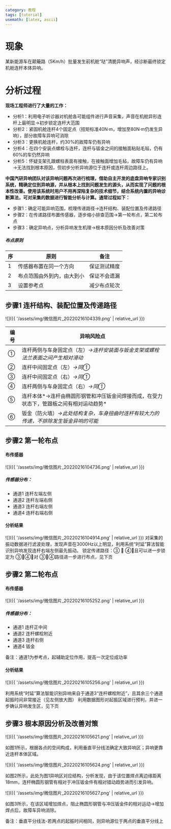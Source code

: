 ```yaml
---
category: 教程
tags: [tutorial]
usemath: [latex, ascii]
---
```

# 现象
某新能源车在颠簸路（5Km/h）批量发生前机舱“哒”清脆异响声，经诊断最终锁定机舱连杆本体异响。
# 分析过程
**现场工程师进行了大量的工作：**
- 分析1：利用电子听诊器对机舱各可能组件进行声音采集，声音在机舱异形连杆上最明显→初步锁定连杆大范围
- 分析2：紧固机舱连杆4个固定点（扭矩标准40N·m，增加至80N·m仍发生异响），部分故障车异响可消除 
- 分析3：更换机舱连杆，约30%的故障车仍有异响
- 分析4：在四个安装点螺栓与连杆，连杆与钣金之间的接触面粘贴毛毡，仍有60%的车仍然异响
- 分析5：怀疑支架孔跟螺柱表面有接触，在接触面增加毛毡，故障车仍有异响→无法找到根本原因，但初步分析异响源位于连杆或连杆周边路径上。

**中国汽研异响团队对该异响问题再次进行梳理，借助自主开发的底盘异响专家识别系统，精确定位到异响源，并从根本上找到问题发生的源头，从而实现了问题的根本性改善。使用该系统时用户不用再深陷复杂的技术细节，结合系统内置的异响诊断算法，可对采集的数据进行智能分析与计算。通常过程如下：**
- 步骤1：确定可能异响范围，梳理传递路径→连杆结构、装配位置及传递路径
- 步骤2：在传递路径布置传感器，逐步缩小排查范围→第一轮布点，第二轮布点
- 步骤3：确定异响点，分析异响发生机理→根本原因分析及改善对策
##### 布点原则

|序 |	原则	| 备注|
| ----------- | ----------- |----------- |
|1 |传感器布置在同一个方向	|保证测试精度|
|2 |布点范围由外到内，由大到小|	保证不会遗漏|
|3	|设置参考点 	|减少布点轮次|

## 步骤1  连杆结构、装配位置及传递路径
![]({{ '/assets/img/微信图片_20220216104339.png' | relative_url }})

|编号	|异响风险点|
| ----------- | ----------- |
|①	|连杆两侧与车身固定点（左）*→连杆安装面与钣金支架或螺栓法兰表面之间产生相对滑动*|
|②	|连杆中间固定点（左）*→同①*|
|③	|连杆中间固定点（右）*→同①*|
|④	|连杆两侧与车身固定点（右）*→同①*|
|⑤	|连杆本体*→连杆由椭圆形钢管和冲压钣金间焊接而成，在受力状态下，管跟板之间有相对运动趋势*|
|⑥	|钣金（防火墙）*→此处结构复杂，车身扭曲时连杆有较大力的传递，不排除发生钣金异响的可能*|

## 步骤2  第一轮布点
#### 布传感器
![]({{ '/assets/img/微信图片_20220216104736.png' | relative_url }})
##### 传感器分布：
- 通道1  连杆左端左侧
- 通道2  连杆左端右侧
- 通道3  连杆右端左侧
- 通道4  连杆右端右侧
#### 分析结果
![]({{ '/assets/img/微信图片_20220216104914.png' | relative_url }})
对采集的振动数据进行滤波处理，发现声音在3000Hz以上明显，利用系统“时延”算法智能识别异响发现连杆右端左侧最先振动。
锁定传递路径：③  ④，且可以进一步锁定为 ③④，对 ③④路径进一步进行布点，见下页
## 步骤2  第二轮布点
#### 布传感器
![]({{ '/assets/img/微信图片_20220216105252.png' | relative_url }})
##### 传感器分布：
- 通道1  连杆正中间
- 通道2  连杆螺栓附近
- 通道3  连杆右侧
- 通道4  钣金

备注：通道1为参考点，起辅助定位作用，提高一次定位成功率
#### 分析结果
![]({{ '/assets/img/微信图片_20220216105256.png' | relative_url }})

利用系统“时延”算法智能识别异响来自于通道3“连杆螺栓附近”，且其余三个通道起振时间非常接近（见左侧放大图）
利用数据图形对起振区域进行预判，并进一步确认异响发生区，见下页
## 步骤3  根本原因分析及改善对策

![]({{ '/assets/img/微信图片_20220216105621.png' | relative_url }})

如图1所示，根据各点的空间构成，利用垂直平分线法确定大致异响区；异响更靠近连杆本体区域。

![]({{ '/assets/img/微信图片_20220216105624.png' | relative_url }})

如图2所示，此处为图1异响区对应结构，分析发现，由于该位置焊点离边缘距离18mm，连杆椭圆形钢管有相对于冲压钣金件有相对错动趋势进而引发异响。

![]({{ '/assets/img/微信图片_20220216105627.png' | relative_url }})

如图3所示，在该区域增加焊点，阻止椭圆形钢管与冲压钣金件的相对运动→增加焊点后，故障车异响消除。

备注：垂直平分线法-若两点的起振时间相同，则异响源位于两点的垂直平分线上
